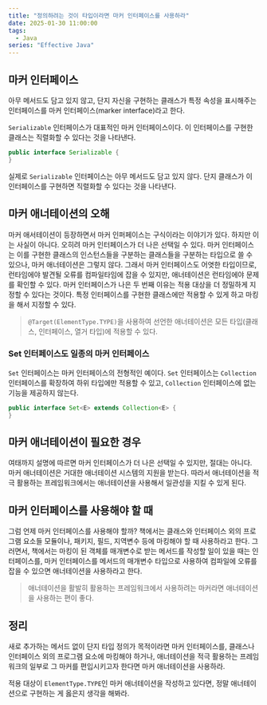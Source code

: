 ```yaml
---
title: "정의하려는 것이 타입이라면 마커 인터페이스를 사용하라"
date: 2025-01-30 11:00:00
tags: 
  - Java
series: "Effective Java"
---
```


## 마커 인터페이스

아무 메서드도 담고 있지 않고, 단지 자신을 구현하는 클래스가 특정 속성을 표시해주는 인터페이스를 마커 인터페이스(marker interface)라고 한다.

`Serializable` 인터페이스가 대표적인 마커 인터페이스이다. 이 인터페이스를 구현한 클래스는 직렬화할 수 있다는 것을 나타낸다.

```java
public interface Serializable {
}
```

실제로 `Serializable` 인터페이스는 아무 메서드도 담고 있지 않다. 단지 클래스가 이 인터페이스를 구현하면 직렬화할 수 있다는 것을 나타낸다.

## 마커 애너테이션의 오해

마커 애서테이션이 등장하면서 마커 인퍼페이스는 구식이라는 이야기가 있다. 하지만 이는 사실이 아니다. 오히려 마커 인터페이스가 더 나은 선택일 수 있다.
마커 인터페이스는 이를 구현한 클래스의 인스턴스들을 구분하는 클래스들을 구분하는 타입으로 쓸 수 있으나, 마커 애너테이션은 그렇지 않다.
그래서 마커 인터페이스도 어엿한 타입이므로, 런타임에야 발견될 오류를 컴파일타임에 잡을 수 있지만, 애너테이션은 런타임에야 문제를 확인할 수 있다.
마커 인터페이스가 나은 두 번째 이유는 적용 대상을 더 정밀하게 지정할 수 있다는 것이다. 
특정 인터페이스를 구현한 클래스에만 적용할 수 있게 하고 마킹을 해서 지정할 수 있다. 
> `@Target(ElementType.TYPE)`을 사용하여 선언한 애너테이션은 모든 타입(클래스, 인터페이스, 열거 타입)에 적용할 수 있다.

### Set 인터페이스도 일종의 마커 인터페이스
`Set` 인터페이스는 마커 인터페이스의 전형적인 예이다.
`Set` 인터페이스는 `Collection` 인터페이스를 확장하여 하위 타입에만 적용할 수 있고, `Collection` 인터페이스에 없는 기능을 제공하지 않는다.

```java
public interface Set<E> extends Collection<E> {
}
```

## 마커 애너테이션이 필요한 경우

여태까지 설명에 따르면 마커 인터페이스가 더 나은 선택일 수 있지만, 절대는 아니다.
마커 애너테이션은 거대한 애너테이션 시스템의 지원을 받는다.
따라서 애너테이션을 적극 활용하는 프레임워크에서는 애너테이션을 사용해서 일관성을 지킬 수 있게 된다.

## 마커 인터페이스를 사용해야 할 때

그럼 언제 마커 인터페이스를 사용해야 할까?
책에서는 클래스와 인터페이스 외의 프로그램 요소들 모듈이나, 패키지, 필드, 지역변수 등에 마킹해야 할 때 사용하라고 한다.
그러면서, 책에서는 마킹이 된 객체를 매개변수로 받는 메서드를 작성할 일이 있을 때는 인터페이스를, 
마커 인터페이스를 메서드의 매개변수 타입으로 사용하여 컴파일에 오류를 잡을 수 있으면 애너테이션을 사용하라고 한다.

> 애너테이션을 활발히 활용하는 프레임워크에서 사용하려는 마커라면 애너테이션을 사용하는 편이 좋다.

## 정리

새로 추가하는 메서드 없이 단지 타입 정의가 목적이라면 마커 인터페이스를,
클래스나 인터페이스 외의 프로그램 요소에 마킹해야 하거나, 애너테이션을 적극 활용하는 프레임워크의 일부로 그 마커를 편입시키고자 한다면 마커 애너테이션을 사용하라.

적용 대상이 `ElementType.TYPE`인 마커 애너테이션을 작성하고 있다면, 정말 애너테이션으로 구현하는 게 옳은지 생각을 해봐라.